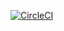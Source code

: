[![CircleCI](https://circleci.com/gh/ferdegje/cqrs.svg?style=svg)](https://circleci.com/gh/ferdegje/cqrs)
